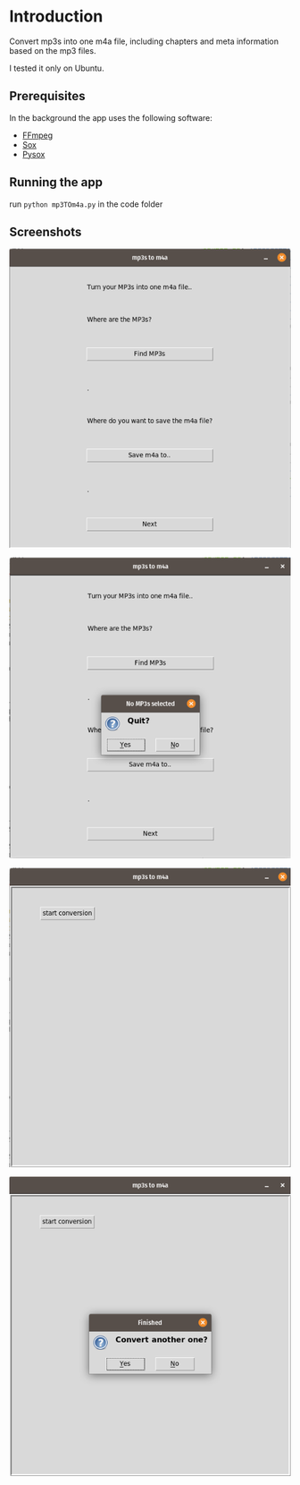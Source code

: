 # Introduction

Convert mp3s into one m4a file, including chapters and meta information based on the mp3 files.

I tested it only on Ubuntu.

## Prerequisites
In the background the app uses the following software:
- [FFmpeg](https://www.ffmpeg.org/)
- [Sox](http://sox.sourceforge.net/sox.html)
- [Pysox](https://github.com/rabitt/pysox)

## Running the app
run `python mp3TOm4a.py` in the code folder

## Screenshots
![The start window. From top: a label "Turn you MP3s into one m4a file..". A label "Where are your MP3s?". A button "Find MP3s". A label "Where do you want to save the m4a file?". A button "Save m4a to..". A "Next" button.](screenshots/startscreen.png "Start Screen")

![A pop-up window saying "No MP3s selected". Question "Quit?" with buttons "Yes" and "No".](screenshots/noneselected.png "No MP3 selected")

![The conversion window. A button "start conversion".](screenshots/startconv.png "start conversion")

![A pop-up window saying "Finished". Question "Convert another one?" with "Yes" and "No" answers.](screenshots/finished.png "Finished conversion")
